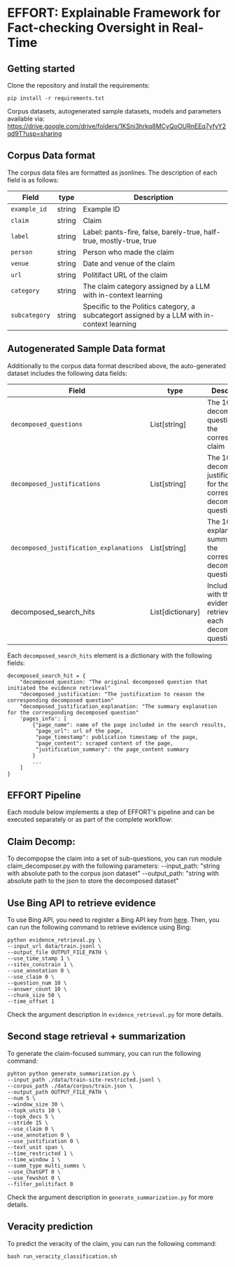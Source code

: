 # EFFORT: Explainable Framework for Fact-checking Oversight in Real-Time

## Getting started
Clone the repository and install the requirements:
```
pip install -r requirements.txt
```

Corpus datasets, autogenerated sample datasets, models and parameters available via: https://drive.google.com/drive/folders/1KSni3hrkq8MCyQoOURnEEq7yfyY2qd9T?usp=sharing

## Corpus Data format
The corpus data files are formatted as jsonlines. The description of each field is as follows:  

| Field            | type         | Description                                                                                 |
|------------------|--------------|---------------------------------------------------------------------------------------------|
| `example_id`     | string       | Example ID                                                                                  |
| `claim`          | string       | Claim                                                                                       |
| `label`          | string       | Label: pants-fire, false, barely-true, half-true, mostly-true, true                         |
| `person`         | string       | Person who made the claim                                                                   |
| `venue`          | string       | Date and venue of the claim                                                                 |
| `url`            | string       | Politifact URL of the claim                                                                 |
| `category`       | string       | The claim category assigned by a LLM with in-context learning                               |
| `subcategory`    | string       | Specific to the Politics category, a subcategort assigned by a LLM with in-context learning |

## Autogenerated Sample Data format
Additionally to the corpus data format described above, the auto-generated dataset includes the following data fields: 

| Field                                   | type             | Description                                                                  |
|-----------------------------------------|------------------|------------------------------------------------------------------------------|
| `decomposed_questions`                  | List[string]     | The 10 decomposed question for the corresponding claim                       |
| `decomposed_justifications`             | List[string]     | The 10 decomposed justifications for the corresponding decomposed questions  |
| `decomposed_justification_explanations` | List[string]     | The 10 explanation summaries for the corresponding decomposed questions      |
| decomposed_search_hits                  | List[dictionary] | Includes a list with the evidence retrieved for each decomposed question     |

Each `decomposed_search_hits` element is a dictionary with the following fields:
```
decomposed_search_hit = {
    "decomposed_question: "The original decomposed question that initiated the evidence retrieval"
    "decomposed_justification: "The justification to reason the corresponding decomposed question"
    "decomposed_justification_explanation: "The summary explanation for the corresponding decomposed question"
    'pages_info': [
        {"page_name": name of the page included in the search results,
         "page_url": url of the page,
         "page_timestamp": publication timestamp of the page,
         "page_content": scraped content of the page,
         "justification_summary": the page_content summary
        }
        ...
    ]
}
```

## EFFORT Pipeline
Each module below implements a step of EFFORT's pipeline and can be executed separately or as part of the complete workflow:

## Claim Decomp:

To decompopse the claim into a set of sub-questions, you can run module claim_decomposer.py with the following parameters:
--input_path: "string with absolute path to the corpus json dataset"
--output_path: "string with absolute path to the json to store the decomposed dataset"

## Use Bing API to retrieve evidence
To use Bing API, you need to register a Bing API key from [here](https://www.microsoft.com/en-us/bing/apis/bing-web-search-api). Then, you can run the following command to retrieve evidence using Bing:
```
python evidence_retrieval.py \
--input_url data/train.jsonl \
--output_file OUTPUT_FILE_PATH \
--use_time_stamp 1 \
--sites_constrain 1 \
--use_annotation 0 \
--use_claim 0 \
--question_num 10 \
--answer_count 10 \
--chunk_size 50 \
--time_offset 1
```
Check the argument description in `evidence_retrieval.py` for more details.

## Second stage retrieval + summarization
To generate the claim-focused summary, you can run the following command:
```
pyhton python generate_summarization.py \
--input_path ./data/train-site-restricted.jsonl \
--corpus_path ./data/corpus/train.json \
--output_path OUTPUT_FILE_PATH \
--num 5 \
--window_size 30 \
--topk_units 10 \
--topk_docs 5 \
--stride 15 \
--use_claim 0 \
--use_annotation 0 \
--use_justification 0 \
--text_unit span \
--time_restricted 1 \
--time_window 1 \
--summ_type multi_summs \
--use_ChatGPT 0 \
--use_fewshot 0 \
--filter_politifact 0
```
Check the argument description in `generate_summarization.py` for more details.

## Veracity prediction
To predict the veracity of the claim, you can run the following command:
```
bash run_veracity_classification.sh
```
